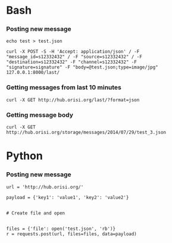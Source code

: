 # Bash

### Posting new message
```
echo test > test.json

curl -X POST -S -H 'Accept: application/json' / -F "message_id=s12332432" / -F "source=s12332432" / -F "destination=s12332432" -F "channel=s12332432" -F "signature=signature" -F "body=@test.json;type=image/jpg" 127.0.0.1:8000/last/
```

### Getting messages from last 10 minutes

```
curl -X GET http://hub.orisi.org/last/?format=json
```

### Getting message body

```
curl -X GET http://hub.orisi.org/storage/messages/2014/07/29/test_3.json
```



# Python

### Posting new message

```
url = 'http://hub.orisi.org/'

payload = {'key1': 'value1', 'key2': 'value2'}


# Create file and open


files = {'file': open('test.json', 'rb')}
r = requests.post(url, files=files, data=payload)



```




